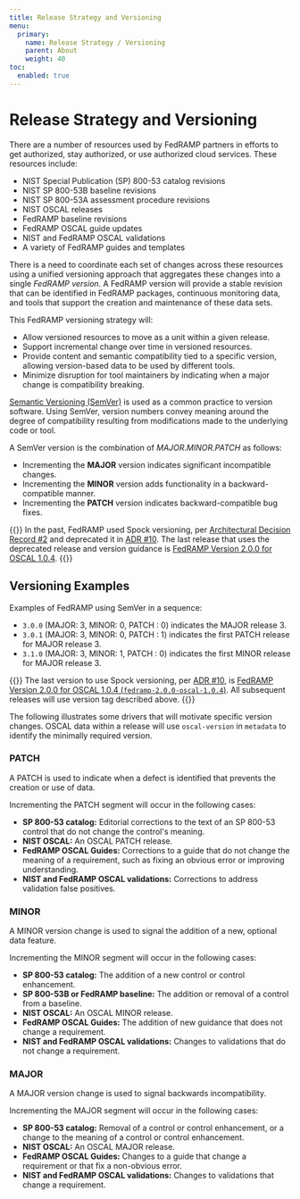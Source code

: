 ```yaml
---
title: Release Strategy and Versioning
menu:
  primary:
    name: Release Strategy / Versioning
    parent: About
    weight: 40
toc:
  enabled: true
---
```


# Release Strategy and Versioning

There are a number of resources used by FedRAMP partners in efforts to get authorized, stay authorized, or use authorized cloud services. These resources include:

- NIST Special Publication (SP) 800-53 catalog revisions
- NIST SP 800-53B baseline revisions
- NIST SP 800-53A assessment procedure revisions
- NIST OSCAL releases
- FedRAMP baseline revisions
- FedRAMP OSCAL guide updates
- NIST and FedRAMP OSCAL validations
- A variety of FedRAMP guides and templates

There is a need to coordinate each set of changes across these resources using a unified versioning approach that aggregates these changes into a single *FedRAMP version*. A FedRAMP version will provide a stable revision that can be identified in FedRAMP packages, continuous monitoring data, and tools that support the creation and maintenance of these data sets. 

This FedRAMP versioning strategy will:

- Allow versioned resources to move as a unit within a given release.
- Support incremental change over time in versioned resources.
- Provide content and semantic compatibility tied to a specific version, allowing version-based data to be used by different tools.
- Minimize disruption for tool maintainers by indicating when a major change is compatibility breaking.

[Semantic Versioning (SemVer)](https://semver.org/) is used as a common practice to version software. Using SemVer, version numbers convey meaning around the degree of compatibility resulting from modifications made to the underlying code or tool.

A SemVer version is the combination of *MAJOR*.*MINOR*.*PATCH* as follows:

- Incrementing the **MAJOR** version indicates significant incompatible changes.
- Incrementing the **MINOR** version adds functionality in a backward-compatible manner.
- Incrementing the **PATCH** version indicates backward-compatible bug fixes.

{{<callout>}}
In the past, FedRAMP used Spock versioning, per [Architectural Decision Record #2](https://github.com/GSA/fedramp-automation/blob/fcdd25e3177d4bf31178041648fdc74d610146e9/documents/adr/0002-git-release-version-strategy.md) and deprecated it in [ADR #10](https://github.com/GSA/fedramp-automation/blob/e3b9676fe25bd0513132aa606cfd6a93b9874bd4/documents/adr/0010-semantic-versions-only.md). The last release that uses the deprecated release and version guidance is [FedRAMP Version 2.0.0 for OSCAL 1.0.4](https://github.com/GSA/fedramp-automation/releases/tag/fedramp-2.0.0-oscal-1.0.4).
{{</callout>}}

## Versioning Examples

Examples of FedRAMP using SemVer in a sequence:

- `3.0.0` (MAJOR: 3, MINOR: 0, PATCH : 0) indicates the MAJOR release 3.
- `3.0.1` (MAJOR: 3, MINOR: 0, PATCH : 1) indicates the first PATCH release for MAJOR release 3.
- `3.1.0` (MAJOR: 3, MINOR: 1, PATCH : 0) indicates the first MINOR release for MAJOR release 3.

{{<callout>}}
The last version to use Spock versioning, per [ADR #10](https://github.com/GSA/fedramp-automation/blob/e3b9676fe25bd0513132aa606cfd6a93b9874bd4/documents/adr/0010-semantic-versions-only.md), is [FedRAMP Version 2.0.0 for OSCAL 1.0.4 (`fedramp-2.0.0-oscal-1.0.4`)](https://github.com/GSA/fedramp-automation/releases/tag/fedramp-2.0.0-oscal-1.0.4). All subsequent releases will use version tag described above.
{{</callout>}}

The following illustrates some drivers that will motivate specific version changes. OSCAL data within a release will use `oscal-version` in `metadata` to identify the minimally required version.

### PATCH

A PATCH is used to indicate when a defect is identified that prevents the creation or use of data.

Incrementing the PATCH segment will occur in the following cases:

- **SP 800-53 catalog:** Editorial corrections to the text of an SP 800-53 control that do not change the control's meaning.
- **NIST OSCAL:** An OSCAL PATCH release.
- **FedRAMP OSCAL Guides:** Corrections to a guide that do not change the meaning of a requirement, such as fixing an obvious error or improving understanding.
- **NIST and FedRAMP OSCAL validations:** Corrections to address validation false positives.

### MINOR

A MINOR version change is used to signal the addition of a new, optional data feature. 

Incrementing the MINOR segment will occur in the following cases:

- **SP 800-53 catalog:** The addition of a new control or control enhancement.
- **SP 800-53B or FedRAMP baseline:** The addition or removal of a control from a baseline.
- **NIST OSCAL:** An OSCAL MINOR release.
- **FedRAMP OSCAL Guides:** The addition of new guidance that does not change a requirement.
- **NIST and FedRAMP OSCAL validations:** Changes to validations that do not change a requirement.

### MAJOR

A MAJOR version change is used to signal backwards incompatibility.

Incrementing the MAJOR segment will occur in the following cases:

- **SP 800-53 catalog:** Removal of a control or control enhancement, or a change to the meaning of a control or control enhancement.
- **NIST OSCAL:** An OSCAL MAJOR release.
- **FedRAMP OSCAL Guides:** Changes to a guide that change a requirement or that fix a non-obvious error.
- **NIST and FedRAMP OSCAL validations:** Changes to validations that change a requirement.
